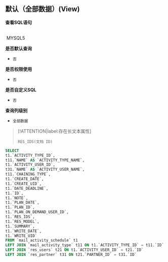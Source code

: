 ## 默认（全部数据）(View) <!-- {docsify-ignore-all} -->



<p class="panel-title"><b>查看SQL语句</b></p>
<br>

<el-row>
&nbsp;<el-tag @click="MYSQL5 = true">MYSQL5</el-tag>
</el-row>

<br>
<p class="panel-title"><b>是否默认查询</b></p>

* `否`

<p class="panel-title"><b>是否权限使用</b></p>

* `否`

<p class="panel-title"><b>是否自定义SQL</b></p>

* `否`

<p class="panel-title"><b>查询列级别</b></p>

* `全部数据`

> [!ATTENTION|label:存在长文本属性]
>
> `RES_IDS(文档 ID)`






<el-dialog v-model="MYSQL5" title="MYSQL5">

```sql
SELECT
t1.`ACTIVITY_TYPE_ID`,
t11.`NAME` AS `ACTIVITY_TYPE_NAME`,
t1.`ACTIVITY_USER_ID`,
t31.`NAME` AS `ACTIVITY_USER_NAME`,
t11.`CHAINING_TYPE`,
t1.`CREATE_DATE`,
t1.`CREATE_UID`,
t1.`DATE_DEADLINE`,
t1.`ID`,
t1.`NOTE`,
t1.`PLAN_DATE`,
t1.`PLAN_ID`,
t1.`PLAN_ON_DEMAND_USER_ID`,
t1.`RES_IDS`,
t1.`RES_MODEL`,
t1.`SUMMARY`,
t1.`WRITE_DATE`,
t1.`WRITE_UID`
FROM `mail_activity_schedule` t1 
LEFT JOIN `mail_activity_type` t11 ON t1.`ACTIVITY_TYPE_ID` = t11.`ID` 
LEFT JOIN `res_users` t21 ON t1.`ACTIVITY_USER_ID` = t21.`ID` 
LEFT JOIN `res_partner` t31 ON t21.`PARTNER_ID` = t31.`ID` 


```

</el-dialog>

<script>
 const { createApp } = Vue
  createApp({
    data() {
      return {
                MYSQL5 : false
        
      }
    },
    methods: {
    }
  }).use(ElementPlus).mount('#app')
</script>